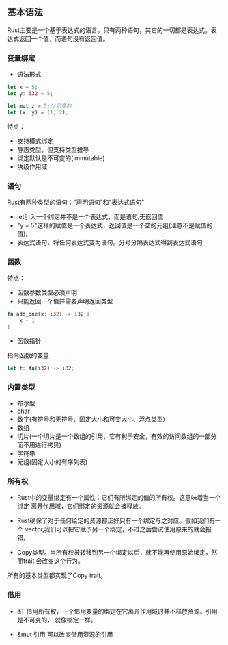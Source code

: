 ## 基本语法

Rust主要是一个基于表达式的语言。只有两种语句，其它的一切都是表达式。表达式返回一个值，而语句没有返回值。
### 变量绑定

* 语法形式

```rust
let x = 5;
let y: i32 = 5;

let mut z = 5;//可变的
let (x, y) = (1, 2);
```
特点：

* 支持模式绑定
* 静态类型，但支持类型推导
* 绑定默认是不可变的(immutable)
* 块级作用域

### 语句

Rust有两种类型的语句："声明语句"和"表达式语句"

* let引入一个绑定并不是一个表达式，而是语句,无返回值
* "y = 5"这样的赋值是一个表达式，返回值是一个空的元组(注意不是赋值的值)。
* 表达式语句，将任何表达式变为语句。分号分隔表达式得到表达式语句
### 函数

特点：

* 函数参数类型必须声明
* 只能返回一个值并需要声明返回类型

```rust
fn add_one(x: i32) -> i32 {
    x + 1
}
``` 
* 函数指针

指向函数的变量

```rust
let f: fn(i32) -> i32;
```


### 内置类型

* 布尔型
* char
* 数字(有符号和无符号、固定大小和可变大小、浮点类型)
* 数组
* 切片(一个切片是一个数组的引用，它有利于安全，有效的访问数组的一部分而不用进行拷贝)
* 字符串
* 元组(固定大小的有序列表)

### 所有权

* Rust中的变量绑定有一个属性：它们有所绑定的值的所有权。这意味着当一个绑定
离开作用域，它们绑定的资源就会被释放。

* Rust确保了对于任何给定的资源都正好只有一个绑定与之对应。假如我们有一个
vector,我们可以把它赋予另一个绑定，不过之后尝试使用原来的就会报错。

* Copy类型。当所有权被转移到另一个绑定以后，就不能再使用原始绑定，然而trait
会改变这个行为。

所有的基本类型都实现了Copy trait。

### 借用

* &T
借用所有权，一个借用变量的绑定在它离开作用域时并不释放资源。引用是不可变的，
就像绑定一样。

* &mut 引用
可以改变借用资源的引用








